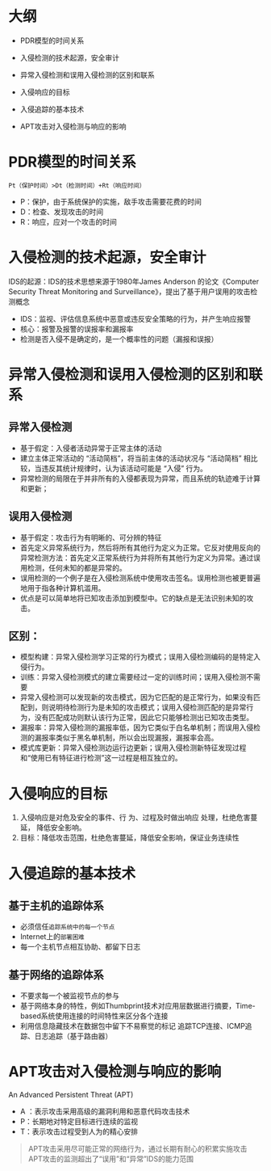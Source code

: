 # 大纲
- PDR模型的时间关系
- 入侵检测的技术起源，安全审计
- 异常入侵检测和误用入侵检测的区别和联系

- 入侵响应的目标
- 入侵追踪的基本技术
- APT攻击对入侵检测与响应的影响
# PDR模型的时间关系
`Pt（保护时间）>Dt（检测时间）+Rt（响应时间）`
- P：保护，由于系统保护的实施，敌手攻击需要花费的时间
- D：检查、发现攻击的时间
- R：响应，应对一个攻击的时间
# 入侵检测的技术起源，安全审计
IDS的起源：IDS的技术思想来源于1980年James Anderson 的论文《Computer Security Threat Monitoring and Surveillance》，提出了基于用户误用的攻击检测概念
- IDS：监视、评估信息系统中恶意或违反安全策略的行为，并产生响应报警
- 核心：报警及报警的误报率和漏报率
- 检测是否入侵不是确定的，是一个概率性的问题（漏报和误报）
# 异常入侵检测和误用入侵检测的区别和联系
## 异常入侵检测
- 基于假定：入侵者活动异常于正常主体的活动
- 建立主体正常活动的 “活动简档”，将当前主体的活动状况与 “活动简档” 相比较，当违反其统计规律时，认为该活动可能是 “入侵” 行为。
- 异常检测的局限在于并非所有的入侵都表现为异常，而且系统的轨迹难于计算和更新；
## 误用入侵检测
- 基于假定：攻击行为有明晰的、可分辨的特征
- 首先定义异常系统行为，然后将所有其他行为定义为正常。它反对使用反向的异常检测方法：首先定义正常系统行为并将所有其他行为定义为异常。通过误用检测，任何未知的都是异常的。
- 误用检测的一个例子是在入侵检测系统中使用攻击签名。误用检测也被更普遍地用于指各种计算机滥用。
- 优点是可以简单地将已知攻击添加到模型中。它的缺点是无法识别未知的攻击。
## 区别：
- 模型构建：异常入侵检测学习正常的行为模式；误用入侵检测编码的是特定入侵行为。
- 训练：异常入侵检测模式的建立需要经过一定的训练时间；误用入侵检测不需要
- 异常入侵检测可以发现新的攻击模式，因为它匹配的是正常行为，如果没有匹配到，则说明待检测行为是未知的攻击模式；误用入侵检测匹配的是异常行为，没有匹配成功则默认该行为正常，因此它只能够检测出已知攻击类型。
- 漏报率：异常入侵检测的漏报率低，因为它类似于白名单机制；而误用入侵检测的漏报率类似于黑名单机制，所以会出现漏报，漏报率会高。
- 模式库更新：异常入侵检测边运行边更新；误用入侵检测新特征发现过程和“使用已有特征进行检测”这一过程是相互独立的。
# 入侵响应的目标
1. 入侵响应是对危及安全的事件、行 为、过程及时做出响应 处理，杜绝危害蔓延， 降低安全影响。
2. 目标：降低攻击范围，杜绝危害蔓延，降低安全影响，保证业务连续性
# 入侵追踪的基本技术
## 基于主机的追踪体系
- 必须信任`追踪系统中的每一个节点`
- Internet上的`部署困难`
- 每一个主机节点相互协助、都留下日志
## 基于网络的追踪体系
- 不要求每一个被监视节点的参与
- 基于网络本身的特性，例如Thumbprint技术对应用层数据进行摘要，Time-based系统使用连接的时间特性来区分各个连接 
- 利用信息隐藏技术在数据包中留下不易察觉的标记
追踪TCP连接、ICMP追踪、日志追踪（基于路由器）
#  APT攻击对入侵检测与响应的影响
An Advanced Persistent Threat (APT)
- A ：表示攻击采用高级的漏洞利用和恶意代码攻击技术
- P：长期地对特定目标进行连续的监视
- T：表示攻击过程受到人为的精心安排
> APT攻击采用尽可能正常的网络行为，通过长期有耐心的积累实施攻击
> APT攻击的监测超出了“误用”和“异常”IDS的能力范围
